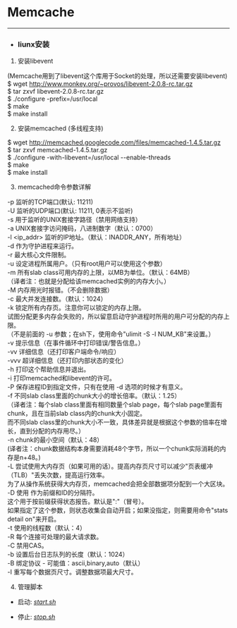 # Memcache

---

* ### liunx安装 <br>

 1. 安装libevent <br>

   (Memcache用到了libevent这个库用于Socket的处理，所以还需要安装libevent) <br>
   $ wget http://www.monkey.org/~provos/libevent-2.0.8-rc.tar.gz <br>
   $ tar zxvf libevent-2.0.8-rc.tar.gz <br>
   $ ./configure -prefix=/usr/local <br>
   $ make <br>
   $ make install <br>


 2. 安装memcached (多线程支持) <br>

   $ wget http://memcached.googlecode.com/files/memcached-1.4.5.tar.gz <br>
   $ tar zxvf memcached-1.4.5.tar.gz <br>
   $ ./configure -with-libevent=/usr/local --enable-threads <br>
   $ make <br>
   $ make install <br>


 3. memcached命令参数详解<br>

   -p <num>      监听的TCP端口(默认: 11211)<br>
   -U <num>      监听的UDP端口(默认: 11211, 0表示不监听)<br>
   -s <file>     用于监听的UNIX套接字路径（禁用网络支持）<br>
   -a <mask>     UNIX套接字访问掩码，八进制数字（默认：0700）<br>
   -l <ip_addr>  监听的IP地址。（默认：INADDR_ANY，所有地址）<br>
   -d            作为守护进程来运行。<br>
   -r            最大核心文件限制。<br>
   -u <username> 设定进程所属用户。（只有root用户可以使用这个参数）<br>
   -m <num>      所有slab class可用内存的上限，以MB为单位。（默认：64MB）<br>
                 （译者注：也就是分配给该memcached实例的内存大小。）<br>
   -M            内存用光时报错。（不会删除数据）<br>
   -c <num>      最大并发连接数。（默认：1024）<br>
   -k            锁定所有内存页。注意你可以锁定的内存上限。<br>
                 试图分配更多内存会失败的，所以留意启动守护进程时所用的用户可分配的内存上限。<br>
                 （不是前面的 -u <username> 参数；在sh下，使用命令"ulimit -S -l NUM_KB"来设置。）<br>
   -v            提示信息（在事件循环中打印错误/警告信息。）<br>
   -vv           详细信息（还打印客户端命令/响应）<br>
   -vvv          超详细信息（还打印内部状态的变化）<br>
   -h            打印这个帮助信息并退出。<br>
   -i            打印memcached和libevent的许可。<br>
   -P <file>     保存进程ID到指定文件，只有在使用 -d 选项的时候才有意义。<br>
   -f <factor>   不同slab class里面的chunk大小的增长倍率。（默认：1.25）<br>
                 （译者注：每个slab class里面有相同数量个slab page，每个slab page里面有chunk，且在当前slab class内的chunk大小固定。<br>
                 而不同slab class里的chunk大小不一致，具体差异就是根据这个参数的倍率在增长，直到分配的内存用尽。）<br>
   -n <bytes>    chunk的最小空间（默认：48）<br>
                 (译者注：chunk数据结构本身需要消耗48个字节，所以一个chunk实际消耗的内存是n+48。) <br>
   -L            尝试使用大内存页（如果可用的话）。提高内存页尺寸可以减少"页表缓冲（TLB）"丢失次数，提高运行效率。<br>
                 为了从操作系统获得大内存页，memcached会把全部数据项分配到一个大区块。<br>
   -D <char>     使用 <char> 作为前缀和ID的分隔符。<br>
                 这个用于按前缀获得状态报告。默认是":"（冒号）。<br>
                 如果指定了这个参数，则状态收集会自动开启；如果没指定，则需要用命令"stats detail on"来开启。<br>
   -t <num>      使用的线程数（默认：4）<br>
   -R            每个连接可处理的最大请求数。<br>
   -C            禁用CAS。<br>
   -b            设置后台日志队列的长度（默认：1024）<br>
   -B            绑定协议 - 可能值：ascii,binary,auto（默认）<br>
   -I            重写每个数据页尺寸。调整数据项最大尺寸。<br>


 4. 管理脚本<br>

   * 启动:
    [*start.sh*](https://github.com/honglongwei/pj-memcache/blob/master/start.sh)

   * 停止:
    [*stop.sh*](https://github.com/honglongwei/pj-memcache/blob/master/stop.sh)

